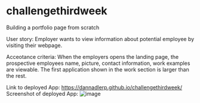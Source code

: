 # challengethirdweek
Building a portfolio page from scratch

User story:
Employer wants to view information about potential employee by visiting their webpage.

Acceotance criteria:
When the employers opens the landing page, the prospective employees name, picture, contact information, work examples are viewable. The first application shown in the work section is larger than the rest.


Link to deployed App: https://dannadlerp.github.io/challengethirdweek/
Screenshot of deployed App: ![image](https://github.com/dannadlerp/challengethirdweek/assets/142226474/43f9d033-b13f-4e27-9771-1df440c36eea)
